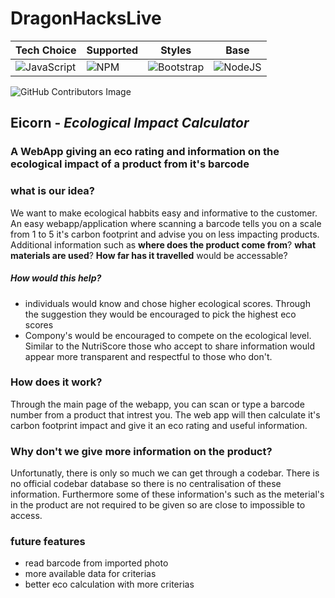 # DragonHacksLive

| **Tech Choice** | **Supported** | **Styles** | **Base** |
| --- | --- | --- | --- |
| ![JavaScript](https://img.shields.io/badge/javascript-%23323330.svg?style=for-the-badge&logo=javascript&logoColor=%23F7DF1E) | ![NPM](https://img.shields.io/badge/NPM-%23000000.svg?style=for-the-badge&logo=npm&logoColor=white) | ![Bootstrap](https://img.shields.io/badge/bootstrap-%23563D7C.svg?style=for-the-badge&logo=bootstrap&logoColor=white) | ![NodeJS](https://img.shields.io/badge/node.js-6DA55F?style=for-the-badge&logo=node.js&logoColor=white) |

![GitHub Contributors Image](https://contrib.rocks/image?repo=PetarRan/DragonHacksLive) 


## Eicorn - *Ecological Impact Calculator*
### A WebApp giving an eco rating and information on the ecological impact of a product from it's barcode

### what is our idea?
We want to make ecological habbits easy and informative to the customer. An easy webapp/application where scanning a barcode
tells you on a scale from 1 to 5 it's carbon footprint and advise you on less impacting products. Additional information such as
**where does the product come from**? **what materials are used**? **How far has it travelled** would be accessable?

##### How would this help?
* individuals would know and chose higher ecological scores. Through the suggestion they would be encouraged to pick the highest
  eco scores
* Compony's would be encouraged to compete on the ecological level. Similar to the NutriScore those who accept to share
  information would appear more transparent and respectful to those who don't.

### How does it work?
Through the main page of the webapp, you can scan or type a barcode number from a product that intrest you.
The web app will then calculate it's carbon footprint impact and give it an eco rating and useful information.

### Why don't we give more information on the product?
Unfortunatly, there is only so much we can get through a codebar. There is no official codebar database so there is no centralisation
of these information. Furthermore some of these information's such as the meterial's in the product are not required to be given so
are close to impossible to access.


### future features
* read barcode from imported photo
* more available data for criterias
* better eco calculation with more criterias
